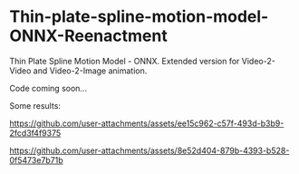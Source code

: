 # Thin-plate-spline-motion-model-ONNX-Reenactment
Thin Plate Spline Motion Model - ONNX. Extended version for Video-2-Video and Video-2-Image animation.

Code coming soon...

Some results:

https://github.com/user-attachments/assets/ee15c962-c57f-493d-b3b9-2fcd3f4f9375









https://github.com/user-attachments/assets/8e52d404-879b-4393-b528-0f5473e7b71b

